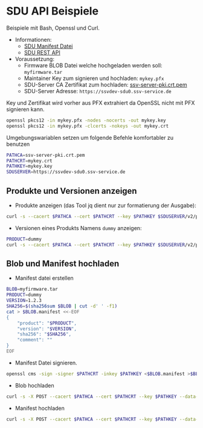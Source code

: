 # SDU API Beispiele

Beispiele mit Bash, Openssl und Curl.
* Informationen:
	- [SDU Manifest Datei](sdu-manifest.md) 
	- [SDU REST API](sdu-api.md)
* Voraussetzung:
	- Firmware BLOB Datei welche hochgeladen werden soll: `myfirmware.tar`
	- Maintainer Key zum signieren und hochladen: `mykey.pfx`
	- SDU-Server CA Zertifikat zum hochladen: [ssv-server-pki.crt.pem](https://github.com/eduard-neufeld-ssv/SDU/ssv-server-pki.crt.pem)
	- SDU-Server Adresse: `https://ssvdev-sdu0.ssv-service.de`

Key und Zertifikat wird vorher aus PFX extrahiert da OpenSSL nicht mit PFX signieren kann.
```bash
openssl pkcs12 -in mykey.pfx -nodes -nocerts -out mykey.key
openssl pkcs12 -in mykey.pfx -clcerts -nokeys -out mykey.crt
```
Umgebungswariablen setzen um folgende Befehle komfortabler zu benutzen
```bash
PATHCA=ssv-server-pki.crt.pem
PATHCRT=mykey.crt
PATHKEY=mykey.key
SDUSERVER=https://ssvdev-sdu0.ssv-service.de
```

## Produkte und Versionen anzeigen
- Produkte anzeigen (das Tool jq dient nur zur formatierung der Ausgabe):
```bash
curl -s --cacert $PATHCA --cert $PATHCRT --key $PATHKEY $SDUSERVER/v2/product | jq
```
- Versionen eines Produkts Namens `dummy` anzeigen:
```bash
PRODUCT=dummy
curl -s --cacert $PATHCA --cert $PATHCRT --key $PATHKEY $SDUSERVER/v2/product/$PRODUCT/version | jq
```

## Blob und Manifest hochladen
* Manifest datei erstellen
```bash
BLOB=myfirmware.tar
PRODUCT=dummy
VERSION=1.2.3
SHA256=$(sha256sum $BLOB | cut -d' ' -f1)
cat > $BLOB.manifest <<-EOF
{
    "product": "$PRODUCT",
    "version": "$VERSION",
    "sha256": "$SHA256",
    "comment": ""
}
EOF
```

* Manifest Datei signieren.
```bash
openssl cms -sign -signer $PATHCRT -inkey $PATHKEY <$BLOB.manifest >$BLOB.manifest.cms
```

* Blob hochladen
```bash
curl -s -X POST --cacert $PATHCA --cert $PATHCRT --key $PATHKEY --data-binary @$BLOB $SDUSERVER/v2/blob/$SHA256
```

* Manifest hochladen
```bash
curl -s -X POST --cacert $PATHCA --cert $PATHCRT --key $PATHKEY --data-binary @$BLOB.manifest.cms -H "Content-Type: application/cms" $SDUSERVER/v2/product/$PRODUCT/version/$VERSION/manifest
```
